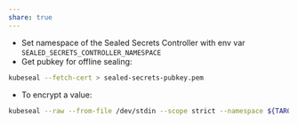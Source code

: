 ```yaml
---
share: true
---
```


- Set namespace of the Sealed Secrets Controller with env var `SEALED_SECRETS_CONTROLLER_NAMESPACE`
- Get pubkey for offline sealing:

```bash
kubeseal --fetch-cert > sealed-secrets-pubkey.pem
```

- To encrypt a value:

```bash
kubeseal --raw --from-file /dev/stdin --scope strict --namespace ${TARGET_NAMESPACE} --name ${SEALED_SECRET_NAME} --cert ~/sealed-secrets-pubkey.pem --kubeconfig /dev/null
```
